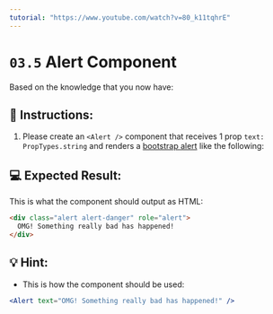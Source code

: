 ```yaml
---
tutorial: "https://www.youtube.com/watch?v=80_k11tqhrE"
---
```


# `03.5` Alert Component

Based on the knowledge that you now have:

## 📝 Instructions:

1. Please create an `<Alert />` component that receives 1 prop `text: PropTypes.string` and renders a [bootstrap alert](https://getbootstrap.com/docs/5.0/components/alerts/#examples) like the following:

## 💻 Expected Result:

This is what the component should output as HTML:

```html
<div class="alert alert-danger" role="alert">
  OMG! Something really bad has happened!
</div>
```
## 💡 Hint:

+ This is how the component should be used:

```jsx
<Alert text="OMG! Something really bad has happened!" />
```
